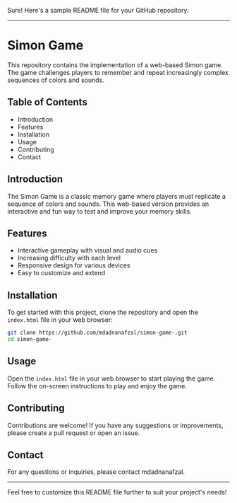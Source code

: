 Sure! Here's a sample README file for your GitHub repository:

---

# Simon Game

This repository contains the implementation of a web-based Simon game. The game challenges players to remember and repeat increasingly complex sequences of colors and sounds.

## Table of Contents
- Introduction
- Features
- Installation
- Usage
- Contributing
- Contact

## Introduction
The Simon Game is a classic memory game where players must replicate a sequence of colors and sounds. This web-based version provides an interactive and fun way to test and improve your memory skills.

## Features
- Interactive gameplay with visual and audio cues
- Increasing difficulty with each level
- Responsive design for various devices
- Easy to customize and extend

## Installation
To get started with this project, clone the repository and open the `index.html` file in your web browser:

```bash
git clone https://github.com/mdadnanafzal/simon-game-.git
cd simon-game-
```

## Usage
Open the `index.html` file in your web browser to start playing the game. Follow the on-screen instructions to play and enjoy the game.

## Contributing
Contributions are welcome! If you have any suggestions or improvements, please create a pull request or open an issue.

## Contact
For any questions or inquiries, please contact mdadnanafzal.

---

Feel free to customize this README file further to suit your project's needs!
